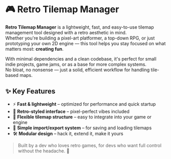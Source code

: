 # 🎮 Retro Tilemap Manager

**Retro Tilemap Manager** is a lightweight, fast, and easy-to-use tilemap management tool designed with a retro aesthetic in mind.  
Whether you're building a pixel-art platformer, a top-down RPG, or just prototyping your own 2D engine — this tool helps you stay focused on what matters most: **creating fun**.

With minimal dependencies and a clean codebase, it's perfect for small indie projects, game jams, or as a base for more complex systems.  
No bloat, no nonsense — just a solid, efficient workflow for handling tile-based maps.

## ✨ Key Features

- ⚡ **Fast & lightweight** – optimized for performance and quick startup
- 🎨 **Retro-styled interface** – pixel-perfect vibes included
- 🧱 **Flexible tilemap structure** – easy to integrate into your game or engine
- 📁 **Simple import/export system** – for saving and loading tilemaps
- 🛠️ **Modular design** – hack it, extend it, make it yours

> Built by a dev who loves retro games, for devs who want full control without the headache. 🚀
